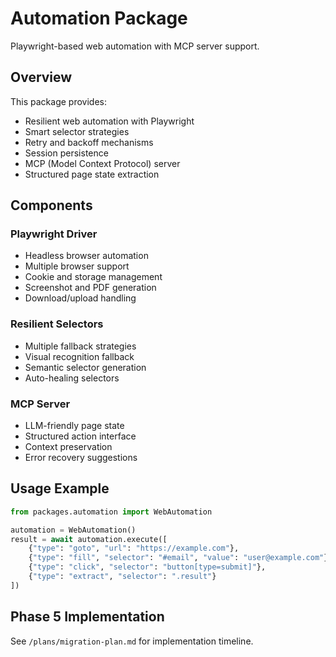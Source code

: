 # Automation Package

Playwright-based web automation with MCP server support.

## Overview

This package provides:
- Resilient web automation with Playwright
- Smart selector strategies
- Retry and backoff mechanisms
- Session persistence
- MCP (Model Context Protocol) server
- Structured page state extraction

## Components

### Playwright Driver
- Headless browser automation
- Multiple browser support
- Cookie and storage management
- Screenshot and PDF generation
- Download/upload handling

### Resilient Selectors
- Multiple fallback strategies
- Visual recognition fallback
- Semantic selector generation
- Auto-healing selectors

### MCP Server
- LLM-friendly page state
- Structured action interface
- Context preservation
- Error recovery suggestions

## Usage Example

```python
from packages.automation import WebAutomation

automation = WebAutomation()
result = await automation.execute([
    {"type": "goto", "url": "https://example.com"},
    {"type": "fill", "selector": "#email", "value": "user@example.com"},
    {"type": "click", "selector": "button[type=submit]"},
    {"type": "extract", "selector": ".result"}
])
```

## Phase 5 Implementation

See `/plans/migration-plan.md` for implementation timeline.